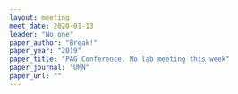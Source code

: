 ```yaml
---
layout: meeting
meet_date: 2020-01-13
leader: "No one"
paper_author: "Break!"
paper_year: "2019"
paper_title: "PAG Conference. No lab meeting this week"
paper_journal: "UMN"
paper_url: ""
---
```

